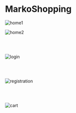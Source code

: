 ﻿# MarkoShopping


![home1](https://github.com/aashutoshhub/MarkoShopping/assets/83817233/fb53b246-c4bc-4a2d-b5da-b437403f0b5c)


![home2](https://github.com/aashutoshhub/MarkoShopping/assets/83817233/ffbf385f-661c-4050-8abb-ed3528eb5778)

<br/>
<br/>

![login](https://github.com/aashutoshhub/MarkoShopping/assets/83817233/63df80bb-1fdf-44fc-a8b4-bb1e12fec56b)

<br/>
<br/>

![registration](https://github.com/aashutoshhub/MarkoShopping/assets/83817233/dca88c23-5fc6-4f2d-a4eb-399c62fd750f)


<br/>
<br/>

![cart](https://github.com/aashutoshhub/MarkoShopping/assets/83817233/1966e9b9-bf15-4820-8308-8c5ee782047e)
